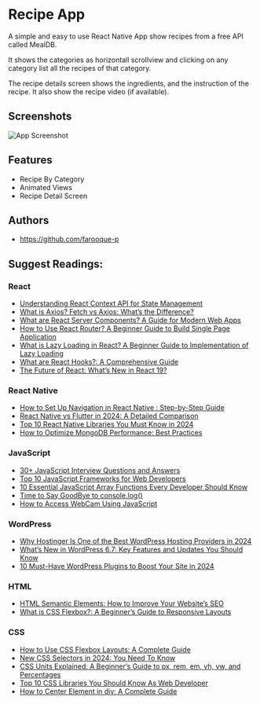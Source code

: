 
# Recipe App

A simple and easy to use React Native App show recipes from a free API called MealDB.

It shows the categories as horizontall scrollview and clicking on any category list all the recipes of that category.

The recipe details screen shows the ingredients, and the instruction of the recipe. It also show the recipe video (if available).




## Screenshots

![App Screenshot](https://res.cloudinary.com/duivztddr/image/upload/v1701102521/fitness/Recipedia_x2yjd7.png)



## Features

- Recipe By Category
- Animated Views
- Recipe Detail Screen


## Authors

- https://github.com/farooque-p


## Suggest Readings:
### React
- [Understanding React Context API for State Management](https://dailydevdiet.com/react-context-api/)
- [What is Axios? Fetch vs Axios: What’s the Difference?](https://dailydevdiet.com/what-is-axios-javascript-fetch-vs-axios/)
- [What are React Server Components? A Guide for Modern Web Apps](https://dailydevdiet.com/what-are-react-server-components/)
- [How to Use React Router? A Beginner Guide to Build Single Page Application](https://dailydevdiet.com/how-to-use-react-router/)
- [What is Lazy Loading in React? A Beginner Guide to Implementation of Lazy Loading](https://dailydevdiet.com/what-is-lazy-loading-in-react/)
- [What are React Hooks?: A Comprehensive Guide](https://dailydevdiet.com/what-are-react-hooks/)
- [The Future of React: What’s New in React 19?](https://dailydevdiet.com/the-future-of-react/)
### React Native
- [How to Set Up Navigation in React Native : Step-by-Step Guide](https://dailydevdiet.com/how-to-set-up-navigation-in-react-native/)
- [React Native vs Flutter in 2024: A Detailed Comparison](https://dailydevdiet.com/react-native-vs-flutter-in-2024/)
- [Top 10 React Native Libraries You Must Know in 2024](https://dailydevdiet.com/top-10-react-native-libraries/)
- [How to Optimize MongoDB Performance: Best Practices](https://dailydevdiet.com/how-to-optimize-mongodb-performance/)
### JavaScript
- [30+ JavaScript Interview Questions and Answers](https://dailydevdiet.com/javascript-interview-questions-and-answers/)
- [Top 10 JavaScript Frameworks for Web Developers](https://dailydevdiet.com/top-10-javascript-frameworks-for-web-developers/)
- [10 Essential JavaScript Array Functions Every Developer Should Know](https://dailydevdiet.com/10-essential-javascript-array-functions/)
- [Time to Say GoodBye to console.log()](https://dailydevdiet.com/console-log/)
- [How to Access WebCam Using JavaScript](https://dailydevdiet.com/how-to-access-webcam-using-javascript/)
### WordPress
- [Why Hostinger Is One of the Best WordPress Hosting Providers in 2024](https://dailydevdiet.com/best-wordpress-hosting-providers-in-2024/)
- [What’s New in WordPress 6.7: Key Features and Updates You Should Know](https://dailydevdiet.com/whats-new-in-wordpress-6-7/)
- [10 Must-Have WordPress Plugins to Boost Your Site in 2024](https://dailydevdiet.com/10-must-have-wordpress-plugins/)
### HTML
- [HTML Semantic Elements: How to Improve Your Website’s SEO](https://dailydevdiet.com/html-semantic-elements/)
- [What is CSS Flexbox?: A Beginner’s Guide to Responsive Layouts](https://dailydevdiet.com/what-is-css-flexbox/)
### CSS
- [How to Use CSS Flexbox Layouts: A Complete Guide](https://dailydevdiet.com/how-to-use-css-flexbox-layouts/)
- [New CSS Selectors in 2024: You Need To Know](https://dailydevdiet.com/new-css-selectors-in-2024/)
- [CSS Units Explained: A Beginner’s Guide to px, rem, em, vh, vw, and Percentages](https://dailydevdiet.com/css-units-explained/)
- [Top 10 CSS Libraries You Should Know As Web Developer](https://dailydevdiet.com/top-10-css-libraries-you-should-know/)
- [How to Center Element in div: A Complete Guide](https://dailydevdiet.com/how-to-center-element-in-div/)
